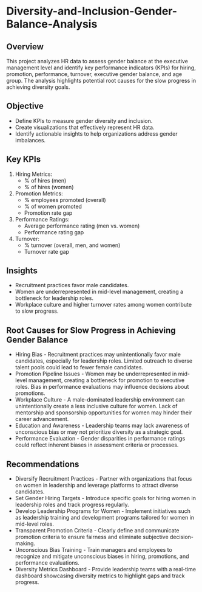 # Diversity-and-Inclusion-Gender-Balance-Analysis

## Overview
This project analyzes HR data to assess gender balance at the executive management level and identify key performance indicators (KPIs) for hiring, promotion, performance, turnover, executive gender balance, and age group. The analysis highlights potential root causes for the slow progress in achieving diversity goals.

## Objective
- Define KPIs to measure gender diversity and inclusion.
- Create visualizations that effectively represent HR data.
- Identify actionable insights to help organizations address gender imbalances.


## Key KPIs
1. Hiring Metrics:
   - % of hires (men)
   - % of hires (women)
2. Promotion Metrics:
   - % employees promoted (overall)
   - % of women promoted
   - Promotion rate gap
3. Performance Ratings:
   - Average performance rating (men vs. women)
   - Performance rating gap
4. Turnover:
   - % turnover (overall, men, and women)
   - Turnover rate gap

## Insights
- Recruitment practices favor male candidates.
- Women are underrepresented in mid-level management, creating a bottleneck for leadership roles.
- Workplace culture and higher turnover rates among women contribute to slow progress.

## Root Causes for Slow Progress in Achieving Gender Balance
- Hiring Bias - Recruitment practices may unintentionally favor male candidates, especially for leadership roles.
  Limited outreach to diverse talent pools could lead to fewer female candidates.
- Promotion Pipeline Issues - Women may be underrepresented in mid-level management, creating a bottleneck for promotion to executive roles.
  Bias in performance evaluations may influence decisions about promotions.
- Workplace Culture - A male-dominated leadership environment can unintentionally create a less inclusive culture for women.
  Lack of mentorship and sponsorship opportunities for women may hinder their career advancement.
- Education and Awareness - Leadership teams may lack awareness of unconscious bias or may not prioritize diversity as a strategic goal.
- Performance Evaluation - Gender disparities in performance ratings could reflect inherent biases in assessment criteria or processes.

## Recommendations
- Diversify Recruitment Practices - Partner with organizations that focus on women in leadership and leverage platforms to attract diverse candidates.
- Set Gender Hiring Targets - Introduce specific goals for hiring women in leadership roles and track progress regularly.
- Develop Leadership Programs for Women - Implement initiatives such as leadership training and development programs tailored for women in mid-level roles.
- Transparent Promotion Criteria - Clearly define and communicate promotion criteria to ensure fairness and eliminate subjective decision-making.
- Unconscious Bias Training - Train managers and employees to recognize and mitigate unconscious biases in hiring, promotions, and performance evaluations.
- Diversity Metrics Dashboard - Provide leadership teams with a real-time dashboard showcasing diversity metrics to highlight gaps and track progress.



